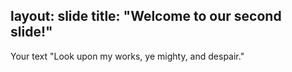 layout: slide
title: "Welcome to our second slide!"
---
Your text
"Look upon my works, ye mighty, and despair."

